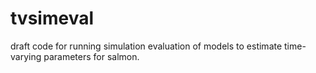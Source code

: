 # tvsimeval

draft code for running simulation evaluation of models to estimate time-varying parameters for salmon. 

